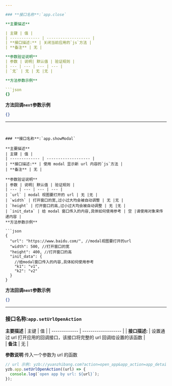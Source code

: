 ```yaml
---

### **接口名称**:`app.close`

**主要描述**

| 主键 | 值 |
| ------------- | ------------------- |
| **接口描述:** | 关闭当前应用的`js`方法 |  
| **备注** | 无 |

**参数验证说明**
| 参数 | 说明| 默认值 | 验证规则 |
| --- | --- | --- | --- |
| `无` | 无 | 无 |无 |

**方法参数示例**

```json
{}
```

**方法回调`next`参数示例**

```json
{}
```

---
```


### **接口名称**:`app.showModal`

**主要描述**
| 主键 | 值 |
| ------------- | ------------------- |
| **接口描述:** | 使用 modal 显示新 url 内容的`js`方法 |  
| **备注** | 无 |

**参数验证说明**
| 参数 | 说明| 默认值 | 验证规则 |
| --- | --- | --- | --- |
| `url` | modal 视图要打开的 url | 无 |无 |
| `width` | 打开窗口的宽,过小过大均会被自动调整 | 无 |无 |
| `height` | 打开窗口的高,过小过大均会被自动调整 | 无 |无 |
| `init_data` | 给 modal 窗口传入的内容,具体如何使用参考 | 空 |请使用对象来传递内容 |
**方法参数示例**

```json
{
  "url": "https://www.baidu.com/", //modal视图要打开的url
  "width": 500, //打开窗口的宽
  "height": 400, //打开窗口的高
  "init_data": {
    //给modal窗口传入的内容,具体如何使用参考
    "k1": "v1",
    "k2": "v2"
  }
}
```

**方法回调`next`参数示例**

```json
{}
```

---

### **接口名称**:`app.setUrlOpenAction`

**主要描述**
| 主键 | 值 |
| ------------- | ------------------- |
| **接口描述:** | 设置通过 url 打开应用的回调接口，该接口将完整的 url 回调给设置的该函数 |  
| **备注** | 无 |

**参数说明**
传入一个参数为 url 的函数

```javascript
// url 示例: yzb://yuanzhibang.com?action=open_app&app_action=app_detail&app_id=101170
yzb.app.setUrlOpenAction((url) => {
  console.log(`open app by url: ${url}`);
});
```
